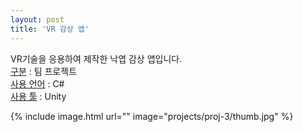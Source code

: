 ```yaml
---
layout: post
title: 'VR 감상 앱'
---
```


VR기술을 응용하여 제작한 낙엽 감상 앱입니다.  
[구분]() : 팀 프로젝트  
[사용 언어]() : C#  
[사용 툴]() : Unity  

{% include image.html url="" image="projects/proj-3/thumb.jpg" %}


